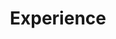 ---
widget: experience
active: true
weight: 40
title: Experience
subtitle: ''
date_format: Jan 2006

experience:
  - title: Club Member
    company: Koala
    company_url: ''
    company_logo: ''
    location: Department Club, School of Computer Science and Artificial Intelligence, Jeonbuk National University
    date_start: '2024-03-02'
    date_end: '2024-06-20'
    description: |
        Participated in club activities to cultivate algorithmic problem-solving abilities and logical thinking.

        * Key Activities:
        * Consistently solved 2 or more problems weekly on Baekjoon Online Judge.
        * Conducted focused study sessions on ICPC-related topics.
        * Learned diverse problem-solving approaches through code reviews with fellow club members.

  - title: SW Mentoring Mentee
    company: Online
    company_url: ''
    company_logo: ''
    location: Jeonbuk National University's SW-Centered University Project Division
    date_start: '2024-09-11'
    date_end: '2024-12-13'
    description: |
        Participated in a mentoring program to learn the direction for growing as a good developer and to enhance practical technical skills through interaction with a senior mentor from the same department.

        * Key Activities:
        * Designed a learning roadmap and received career counseling through weekly mentoring sessions.
        * Received feedback on coding assignments.
---